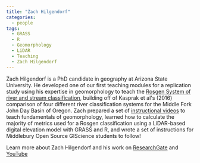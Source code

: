 ```yaml
---
title: "Zach Hilgendorf"
categories:
  - people
tags:
  - GRASS
  - R
  - Geomorphology
  - LiDAR
  - Teaching
  - Zach Hilgendorf
---
```


Zach Hilgendorf is a PhD candidate in geography at Arizona State University.
He developed one of our first teaching modules for a replication study using his expertise in geomorphology to teach the [Rosgen System of river and stream classification](https://github.com/GIS4DEV/RE-rosgen), building off of Kasprak et al's (2016) comparison of four different river classification systems for the Middle Fork John Day Basin of Oregon.
Zach prepared a set of [instructional videos](https://youtu.be/rVs4MSw1e5s) to teach fundamentals of geomorphology, learned how to calculate the majority of metrics used for a Rosgen classification using a LiDAR-based digital elevation model with GRASS and R, and wrote a set of instructions for Middlebury Open Source GIScience students to follow!

Learn more about Zach Hilgendorf and his work on [ResearchGate](https://www.researchgate.net/profile/Zach-Hilgendorf) and [YouTube](https://www.youtube.com/channel/UCf49vo4F-HkPrZ8h9bCxf7Q)
